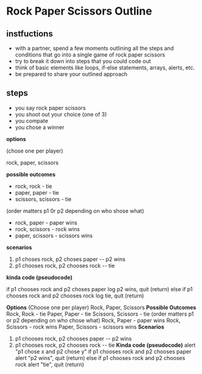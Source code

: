 # Rock Paper Scissors Outline

## instfuctions
 
* with a partner, spend a few moments outlining all the steps and conditions that go into a single game of rock paper scissors
* try to break it down into steps that you could code out
* think of basic elements like loops, if-else statements, arrays, alerts, etc.
* be prepared to share your outlined approach

## steps

* you say rock paper scissors
* you shoot out your choice (one of 3)
* you compate
* you chose a winner

**options**

(chose one per player)

rock, paper, scissors

**possible outcomes**

* rock, rock - tie
* paper, paper - tie
* scissors, scissors - tie

(order matters p1 0r p2 depending on who shose what)
* rock, paper - paper wins
* rock, scissors - rock wins
* paper, scissors - scissors wins

**scenarios**

1. p1 choses rock, p2 choses paper -- p2 wins
2. p1 chooses rock, p2 chooses rock -- tie

**kinda code (pseudocode)**

if p1 chooses rock and p2 choses paper
    log p2 wins, quit (return)
else if p1 chooses rock and p2 chooses rock
    log tie, quit (return)



**Options**
(Choose one per player)
Rock, Paper, Scissors
**Possible Outcomes**
Rock, Rock - tie
Paper, Paper - tie
Scissors, Scissors - tie
(order matters p1 or p2 depending on who chose what)
Rock, Paper - paper wins 
Rock, Scissors - rock wins
Paper, Scissors - scissors wins
**Scenarios**
1. p1 chooses rock, p2 chooses paper -- p2 wins
2. p1 chooses rock, p2 chooses rock -- tie
**Kinda code (pseudocode)**
alert "p1 chose x and p2 chose y"
if p1 chooses rock and p2 chooses paper
    alert "p2 wins", quit (return)
else if p1 chooses rock and p2 chooses rock
    alert "tie", quit (return)